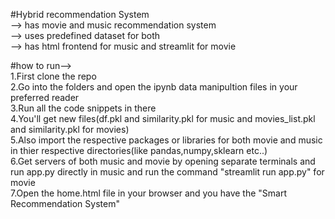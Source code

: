 #Hybrid recommendation System\
--> has movie and music recommendation system\
--> uses predefined dataset for both\
--> has html frontend for music and streamlit for movie

#how to run-->\
1.First clone the repo\
2.Go into the folders and open the ipynb data manipultion files in your preferred reader\
3.Run all the code snippets in there\
4.You'll get new files(df.pkl and similarity.pkl for music and movies_list.pkl and similarity.pkl for movies)\
5.Also import the respective packages or libraries for both movie and music in thier respective directories(like pandas,numpy,sklearn etc..)\
6.Get servers of both music and movie by opening separate terminals and run app.py directly in music and run the command "streamlit run app.py" for movie\
7.Open the home.html file in your browser and you have the "Smart Recommendation System"
